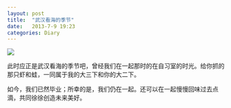 ```yaml
---
layout: post
title:  "武汉看海的季节"
date:   2013-7-9 19:23
categories: Diary
---
```


![](https://i.imgur.com/LTzTN15.jpg)

此时应正是武汉看海的季节吧，曾经我们在一起那时的在自习室的时光。给你抓的那只虾和蛙，一同属于我的大三下和你的大二下。

如今，我们已然毕业；所幸的是，我们仍在一起。还可以在一起慢慢回味过去点滴，共同徐徐创造未来美好。
